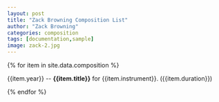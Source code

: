 ```yaml
---
layout: post
title: "Zack Browning Composition List"
author: "Zack Browning"
categories: composition
tags: [documentation,sample]
image: zack-2.jpg
---
```


{% for item in site.data.composition %} <p> <dl> {{item.year}} -- <b>{{item.title}}</b> for {{item.instrument}}. ({{item.duration}}) </dl> </p> {% endfor %}
